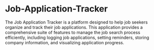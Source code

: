 # Job-Application-Tracker
The Job Application Tracker is a platform designed to help job seekers organize and track their job applications. This application provides a comprehensive suite of features to manage the job search process efficiently, including logging job applications, setting reminders, storing company information, and visualizing application progress.
